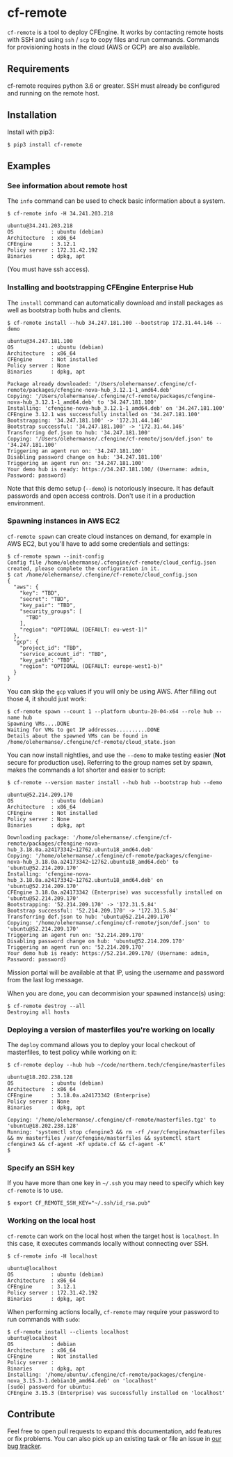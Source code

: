 # cf-remote

`cf-remote` is a tool to deploy CFEngine.
It works by contacting remote hosts with SSH and using `ssh` / `scp` to copy files and run commands.
Commands for provisioning hosts in the cloud (AWS or GCP) are also available.

## Requirements

cf-remote requires python 3.6 or greater.
SSH must already be configured and running on the remote host.

## Installation

Install with pip3:

```
$ pip3 install cf-remote
```

## Examples

### See information about remote host

The `info` command can be used to check basic information about a system.

```
$ cf-remote info -H 34.241.203.218

ubuntu@34.241.203.218
OS            : ubuntu (debian)
Architecture  : x86_64
CFEngine      : 3.12.1
Policy server : 172.31.42.192
Binaries      : dpkg, apt
```

(You must have ssh access).

### Installing and bootstrapping CFEngine Enterprise Hub

The `install` command can automatically download and install packages as well as bootstrap both hubs and clients.

```
$ cf-remote install --hub 34.247.181.100 --bootstrap 172.31.44.146 --demo

ubuntu@34.247.181.100
OS            : ubuntu (debian)
Architecture  : x86_64
CFEngine      : Not installed
Policy server : None
Binaries      : dpkg, apt

Package already downloaded: '/Users/olehermanse/.cfengine/cf-remote/packages/cfengine-nova-hub_3.12.1-1_amd64.deb'
Copying: '/Users/olehermanse/.cfengine/cf-remote/packages/cfengine-nova-hub_3.12.1-1_amd64.deb' to '34.247.181.100'
Installing: 'cfengine-nova-hub_3.12.1-1_amd64.deb' on '34.247.181.100'
CFEngine 3.12.1 was successfully installed on '34.247.181.100'
Bootstrapping: '34.247.181.100' -> '172.31.44.146'
Bootstrap successful: '34.247.181.100' -> '172.31.44.146'
Transferring def.json to hub: '34.247.181.100'
Copying: '/Users/olehermanse/.cfengine/cf-remote/json/def.json' to '34.247.181.100'
Triggering an agent run on: '34.247.181.100'
Disabling password change on hub: '34.247.181.100'
Triggering an agent run on: '34.247.181.100'
Your demo hub is ready: https://34.247.181.100/ (Username: admin, Password: password)
```

Note that this demo setup (`--demo`) is notoriously insecure.
It has default passwords and open access controls.
Don't use it in a production environment.

### Spawning instances in AWS EC2

`cf-remote spawn` can create cloud instances on demand, for example in AWS EC2, but you'll have to add some credentials and settings:

```
$ cf-remote spawn --init-config
Config file /home/olehermanse/.cfengine/cf-remote/cloud_config.json created, please complete the configuration in it.
$ cat /home/olehermanse/.cfengine/cf-remote/cloud_config.json
{
  "aws": {
    "key": "TBD",
    "secret": "TBD",
    "key_pair": "TBD",
    "security_groups": [
      "TBD"
    ],
    "region": "OPTIONAL (DEFAULT: eu-west-1)"
  },
  "gcp": {
    "project_id": "TBD",
    "service_account_id": "TBD",
    "key_path": "TBD",
    "region": "OPTIONAL (DEFAULT: europe-west1-b)"
  }
}
```

You can skip the `gcp` values if you will only be using AWS. After filling out those 4, it should just work:

```
$ cf-remote spawn --count 1 --platform ubuntu-20-04-x64 --role hub --name hub
Spawning VMs....DONE
Waiting for VMs to get IP addresses..........DONE
Details about the spawned VMs can be found in /home/olehermanse/.cfengine/cf-remote/cloud_state.json
```

You can now install nightlies, and use the ```--demo``` to make testing easier (**Not** secure for production use).
Referring to the group names set by spawn, makes the commands a lot shorter and easier to script:

```
$ cf-remote --version master install --hub hub --bootstrap hub --demo

ubuntu@52.214.209.170
OS            : ubuntu (debian)
Architecture  : x86_64
CFEngine      : Not installed
Policy server : None
Binaries      : dpkg, apt

Downloading package: '/home/olehermanse/.cfengine/cf-remote/packages/cfengine-nova-hub_3.18.0a.a24173342~12762.ubuntu18_amd64.deb'
Copying: '/home/olehermanse/.cfengine/cf-remote/packages/cfengine-nova-hub_3.18.0a.a24173342~12762.ubuntu18_amd64.deb' to 'ubuntu@52.214.209.170'
Installing: 'cfengine-nova-hub_3.18.0a.a24173342~12762.ubuntu18_amd64.deb' on 'ubuntu@52.214.209.170'
CFEngine 3.18.0a.a24173342 (Enterprise) was successfully installed on 'ubuntu@52.214.209.170'
Bootstrapping: '52.214.209.170' -> '172.31.5.84'
Bootstrap successful: '52.214.209.170' -> '172.31.5.84'
Transferring def.json to hub: 'ubuntu@52.214.209.170'
Copying: '/home/olehermanse/.cfengine/cf-remote/json/def.json' to 'ubuntu@52.214.209.170'
Triggering an agent run on: '52.214.209.170'
Disabling password change on hub: 'ubuntu@52.214.209.170'
Triggering an agent run on: '52.214.209.170'
Your demo hub is ready: https://52.214.209.170/ (Username: admin, Password: password)
```

Mission portal will be available at that IP, using the username and password from the last log message.

When you are done, you can decommision your spawned instance(s) using:

```
$ cf-remote destroy --all
Destroying all hosts
```

### Deploying a version of masterfiles you're working on locally

The `deploy` command allows you to deploy your local checkout of masterfiles, to test policy while working on it:

```
$ cf-remote deploy --hub hub ~/code/northern.tech/cfengine/masterfiles

ubuntu@18.202.238.128
OS            : ubuntu (debian)
Architecture  : x86_64
CFEngine      : 3.18.0a.a24173342 (Enterprise)
Policy server : None
Binaries      : dpkg, apt

Copying: '/home/olehermanse/.cfengine/cf-remote/masterfiles.tgz' to 'ubuntu@18.202.238.128'
Running: 'systemctl stop cfengine3 && rm -rf /var/cfengine/masterfiles && mv masterfiles /var/cfengine/masterfiles && systemctl start cfengine3 && cf-agent -Kf update.cf && cf-agent -K'
$
```

### Specify an SSH key

If you have more than one key in `~/.ssh` you may need to specify which key `cf-remote` is to use.

```
$ export CF_REMOTE_SSH_KEY="~/.ssh/id_rsa.pub"
```

### Working on the local host

`cf-remote` can work on the local host when the target host is `localhost`. In this case, it executes commands locally without connecting over SSH.

```
$ cf-remote info -H localhost

ubuntu@localhost
OS            : ubuntu (debian)
Architecture  : x86_64
CFEngine      : 3.12.1
Policy server : 172.31.42.192
Binaries      : dpkg, apt
```

When performing actions locally, `cf-remote` may require your password to run commands with `sudo`:

```
$ cf-remote install --clients localhost
ubuntu@localhost
OS            : debian
Architecture  : x86_64
CFEngine      : Not installed
Policy server :
Binaries      : dpkg, apt
Installing: '/home/ubuntu/.cfengine/cf-remote/packages/cfengine-nova_3.15.3-1.debian10_amd64.deb' on 'localhost'
[sudo] password for ubuntu:
CFEngine 3.15.3 (Enterprise) was successfully installed on 'localhost'
```

## Contribute

Feel free to open pull requests to expand this documentation, add features or fix problems.
You can also pick up an existing task or file an issue in [our bug tracker](https://tracker.mender.io/issues/?filter=11711).
